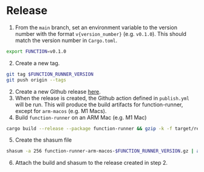 # Release

1. From the `main` branch, set an environment variable to the version number with the format `v{version_number}` (e.g. `v0.1.0`). This should match the version number in `Cargo.toml`.

```sh
export FUNCTION=v0.1.0
```

2. Create a new tag.

```sh
git tag $FUNCTION_RUNNER_VERSION
git push origin --tags
```

2. Create a new Github release [here](https://github.com/Shopify/function-runner/releases/new).
3. When the release is created, the Github action defined in `publish.yml` will be run. This will produce the build artifacts for function-runner, except for `arm-macos` (e.g. M1 Macs).
4. Build `function-runner` on an ARM Mac (e.g. M1 Mac)

```sh
cargo build --release --package function-runner && gzip -k -f target/release/function-runner && mv target/release/function-runner.gz function-runner-arm-macos-$FUNCTION_RUNNER_VERSION.gz
```

5. Create the shasum file

```sh
shasum -a 256 function-runner-arm-macos-$FUNCTION_RUNNER_VERSION.gz | awk '{ print $1 }' > function-runner-arm-macos-$FUNCTION_RUNNER_VERSION.gz.sha256
```

6. Attach the build and shasum to the release created in step 2.
